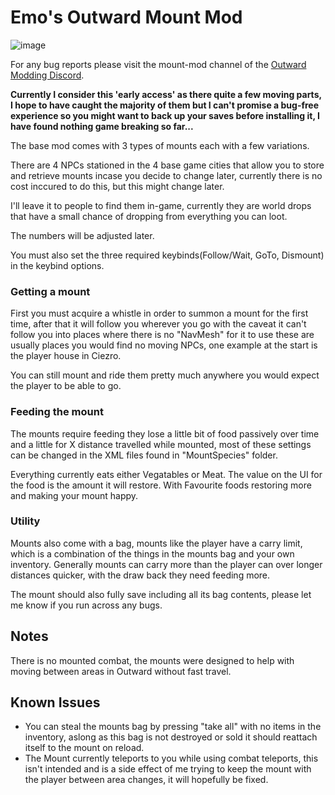 # Emo's Outward Mount Mod

![image](https://user-images.githubusercontent.com/3288858/175751166-ab3d6da0-a3a6-4aa6-880d-aa6197d8a627.png)


For any bug reports please visit the mount-mod channel of the [Outward Modding Discord](https://discord.gg/zKyfGmy7TR). 


**Currently I consider this 'early access' as there quite a few moving parts, I hope to have caught the majority of them but I can't promise a bug-free experience so you might want to back up your saves before installing it, I have found nothing game breaking so far...**

The base mod comes with 3 types of mounts each with a few variations. 

There are 4 NPCs stationed in the 4 base game cities that allow you to store and retrieve mounts incase you decide to change later, currently there is no cost inccured to do this, but this might change later.

I'll leave it to people to find them in-game, currently they are world drops that have a small chance of dropping from everything you can loot.

The numbers will be adjusted later.

You must also set the three required keybinds(Follow/Wait, GoTo, Dismount) in the keybind options.


### Getting a mount

First you must acquire a whistle in order to summon a mount for the first time, after that it will follow you wherever you go with the caveat it can't follow you into places where there is no "NavMesh" for it to use these are usually places you would find no moving NPCs, one example at the start is the player house in Ciezro. 

You can still mount and ride them pretty much anywhere you would expect the player to be able to go.

### Feeding the mount

The mounts require feeding they lose a little bit of food passively over time and a little for X distance travelled while mounted, most of these settings can be changed in the XML files found in "MountSpecies" folder. 

Everything currently eats either Vegatables or Meat. The value on the UI for the food is the amount it will restore. With Favourite foods restoring more and making your mount happy.


### Utility
Mounts also come with a bag, mounts like the player have a carry limit, which is a combination of the things in the mounts bag and your own inventory. 
Generally mounts can carry more than the player can over longer distances quicker, with the draw back they need feeding more. 

The mount should also fully save including all its bag contents, please let me know if you run across any bugs.


## Notes 
There is no mounted combat, the mounts were designed to help with moving between areas in Outward without fast travel.



## Known Issues
- You can steal the mounts bag by pressing "take all" with no items in the inventory, aslong as this bag is not destroyed or sold it should reattach itself to the mount on reload.
- The Mount currently teleports to you while using combat teleports, this isn't intended and is a side effect of me trying to keep the mount with the player between area changes, it will hopefully be fixed.
